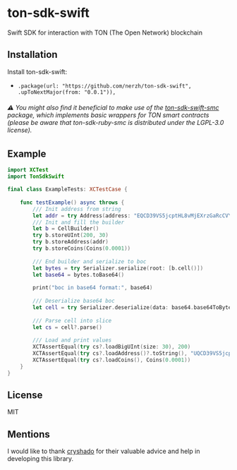 # ton-sdk-swift

Swift SDK for interaction with TON (The Open Network) blockchain

## Installation

Install ton-sdk-swift:

- `.package(url: "https://github.com/nerzh/ton-sdk-swift", .upToNextMajor(from: "0.0.1")),`

###### ⚠️ You might also find it beneficial to make use of the [ton-sdk-swift-smc](https://github.com/nerzh/ton-sdk-swift-smc) package, which implements basic wrappers for TON smart contracts (please be aware that ton-sdk-ruby-smc is distributed under the LGPL-3.0 license).

## Example

```swift
import XCTest
import TonSdkSwift

final class ExampleTests: XCTestCase {
    
    func testExample() async throws {
        /// Init address from string
        let addr = try Address(address: "EQCD39VS5jcptHL8vMjEXrzGaRcCVYto7HUn4bpAOg8xqB2N")
        /// Init and fill the builder
        let b = CellBuilder()
        try b.storeUInt(200, 30)
        try b.storeAddress(addr)
        try b.storeCoins(Coins(0.0001))
        
        /// End builder and serialize to boc
        let bytes = try Serializer.serialize(root: [b.cell()])
        let base64 = bytes.toBase64()
        
        print("boc in base64 format:", base64)
        
        /// Deserialize base64 boc
        let cell = try Serializer.deserialize(data: base64.base64ToBytes()).first
        
        /// Parse cell into slice
        let cs = cell?.parse()
        
        /// Load and print values
        XCTAssertEqual(try cs?.loadBigUInt(size: 30), 200)
        XCTAssertEqual(try cs?.loadAddress()?.toString(), "UQCD39VS5jcptHL8vMjEXrzGaRcCVYto7HUn4bpAOg8xqEBI")
        XCTAssertEqual(try cs?.loadCoins(), Coins(0.0001))
    }
}
```

## License

MIT

## Mentions

I would like to thank [cryshado](https://github.com/cryshado) for their valuable advice and help in developing this library.
